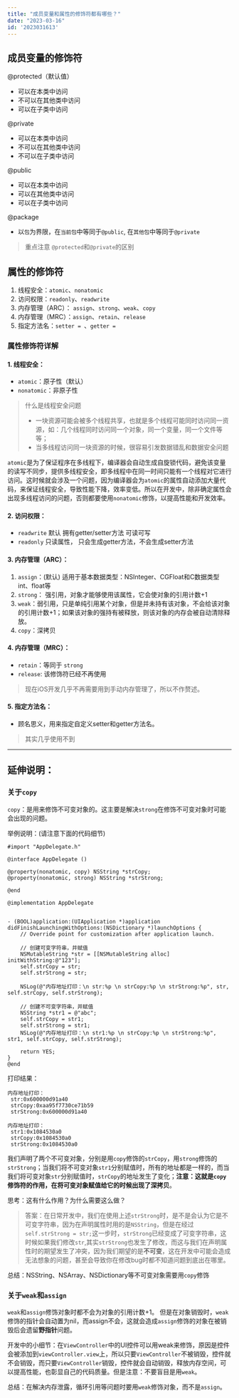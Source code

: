```yaml
---
title: "成员变量和属性的修饰符都有哪些？"
date: "2023-03-16"
id: '2023031613'
---
```


## 成员变量的修饰符

@protected（默认值）
- 可以在本类中访问
- 不可以在其他类中访问
- 可以在子类中访问

@private
- 可以在本类中访问
- 不可以在其他类中访问
- 不可以在子类中访问

@public 
- 可以在本类中访问
- 可以在其他类中访问
- 可以在子类中访问

@package
- 以`包`为界限，在`当前包`中等同于`@public`, 在`其他包`中等同于`@private`

> 重点注意 `@protected`和`@private`的区别

## 属性的修饰符
1. 线程安全：`atomic`、`nonatomic`
2. 访问权限：`readonly`、`readwrite`
3. 内存管理（ARC）：  `assign`、`strong`、`weak`、`copy`
4. 内存管理（MRC）：`assign`、`retain`、`release`
5. 指定方法名：`setter = `、`getter =`

### 属性修饰符详解
#### 1. 线程安全：
- `atomic`：原子性（默认）
- `nonatomic`：非原子性
> 什么是线程安全问题
> - 一块资源可能会被多个线程共享，也就是多个线程可能同时访问同一资源，如：几个线程同时访问同一个对象，同一个变量，同一个文件等等；
> - 当多线程访问同一块资源的时候，很容易引发数据错乱和数据安全问题

`atomic`是为了保证程序在多线程下，编译器会自动生成自旋锁代码，避免该变量的读写不同步，提供多线程安全，即多线程中在同一时间只能有一个线程对它进行访问。这时候就会涉及一个问题，因为编译器会为`atomic`的属性自动添加大量代码，来保证线程安全，导致性能下降，效率变低。所以在开发中，除非确定属性会出现多线程访问的问题，否则都要使用`nonatomic`修饰，以提高性能和开发效率。

#### 2. 访问权限：
- `readwrite`  默认  拥有getter/setter方法  可读可写
- `readonly`  只读属性， 只会生成getter方法，不会生成setter方法

#### 3. 内存管理（ARC）：
1. `assign`：(默认)  适用于基本数据类型：NSInteger、CGFloat和C数据类型 int、float等
2. `strong`： 强引用，对象才能够使用该属性，它会使对象的引用计数+1
3. `weak`：弱引用，只是单纯引用某个对象，但是并未持有该对象，不会给该对象的引用计数+1；如果该对象的强持有被释放，则该对象的内存会被自动清除释放。
4. `copy`：深拷贝

#### 4. 内存管理（MRC）：
- `retain`：等同于 `strong`
- `release`: 该修饰符已经不再使用

> 现在iOS开发几乎不再需要用到手动内存管理了，所以不作赘述。

#### 5. 指定方法名：
- 顾名思义，用来指定自定义setter和getter方法名。
> 其实几乎使用不到

----

## 延伸说明：
### 关于`copy`

`copy`：是用来修饰不可变对象的。这主要是解决`strong`在修饰不可变对象时可能会出现的问题。 

举例说明：(请注意下面的代码细节)

```
#import "AppDelegate.h"

@interface AppDelegate ()

@property(nonatomic, copy) NSString *strCopy;
@property(nonatomic, strong) NSString *strStrong;

@end

@implementation AppDelegate


- (BOOL)application:(UIApplication *)application didFinishLaunchingWithOptions:(NSDictionary *)launchOptions {
    // Override point for customization after application launch.
    
    // 创建可变字符串，并赋值
    NSMutableString *str = [[NSMutableString alloc] initWithString:@"123"];
    self.strCopy = str;
    self.strStrong = str;
    
    NSLog(@"内存地址打印：\n str:%p \n strCopy:%p \n strStrong:%p", str, self.strCopy, self.strStrong);

    // 创建不可变字符串，并赋值
    NSString *str1 = @"abc";
    self.strCopy = str1;
    self.strStrong = str1;
    NSLog(@"内存地址打印：\n str1:%p \n strCopy:%p \n strStrong:%p", str1, self.strCopy, self.strStrong);

    return YES;
}
@end

```
打印结果：
```
内存地址打印：
 str:0x600000d91a40 
 strCopy:0xaa95f7730ce71b59 
 strStrong:0x600000d91a40

内存地址打印：
 str1:0x1084530a0 
 strCopy:0x1084530a0 
 strStrong:0x1084530a0
```

我们声明了两个不可变对象，分别是用`copy`修饰的`strCopy`，用`strong`修饰的`strStrong`；当我们将不可变对象`str1`分别赋值时，所有的地址都是一样的，而当我们将可变对象`str`分别赋值时，`strCopy`的地址发生了变化；**注意：这就是`copy`修饰符的作用，在将可变对象赋值给它的时候出现了深拷贝**。

思考：这有什么作用？为什么需要这么做？
> 答案：在日常开发中，我们在使用上述`strStrong`时，是不是会认为它是不可变字符串，因为在声明属性时用的是`NSString`，但是在经过`self.strStrong = str;`这一步时，`strStrong`已经变成了可变字符串，这时候如果我们修改`str`,其实`strStrong`也发生了修改，而这与我们在声明属性时的期望发生了冲突，因为我们期望的是**不可变**，这在开发中可能会造成无法想象的问题，甚至会导致你在修改bug时都不知道问题到底出在哪里。

总结：NSString、NSArray、NSDictionary等不可变对象需要用`copy`修饰

### 关于`weak`和`assign`

`weak`和`assign`修饰对象时都不会为对象的引用计数+1。
但是在对象销毁时，`weak`修饰的指针会自动置为nil，而assign不会，这就会造成`assign`修饰的对象在被销毁后会遗留**野指针**问题。

开发中的小细节：在`ViewController`中的UI控件可以用weak来修饰，原因是控件会被添加到`viewController.view`上，所以只要`ViewController`不被销毁，控件就不会销毁，而只要`ViewController`销毁，控件就会自动销毁，释放内存空间，可以提高性能，也彰显自己的代码质量。但是注意：不要盲目是用`weak`。

总结：在解决内存泄露，循环引用等问题时要用`weak`修饰对象，而不是`assign`。